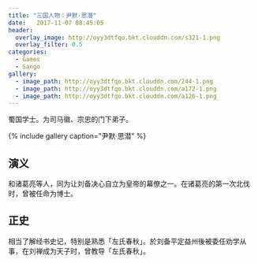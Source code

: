 ```yaml
---
title: "三国人物：尹默·思潜"
date:   2017-11-07 08:45:05
header:
  overlay_image: http://oyy3dtfqo.bkt.clouddn.com/s321-1.png
  overlay_filter: 0.5
categories:
  - Games
  - Sango
gallery:
  - image_path: http://oyy3dtfqo.bkt.clouddn.com/244-1.png
  - image_path: http://oyy3dtfqo.bkt.clouddn.com/a172-1.png
  - image_path: http://oyy3dtfqo.bkt.clouddn.com/a126-1.png
---
```


蜀国学士。为司马徽、宗忠的门下弟子。

{% include gallery caption="尹默·思潜" %}

## 演义

和诸葛亮等人，同为让刘备决心自立为皇帝的幕僚之一。在诸葛亮的第一次北伐时，曾被任命为博士。

## 正史

相当了解经书史记，特别是熟悉「左氏春秋」。於刘备平定益州後被委任劝学从事，在刘禅成为天子时，曾教导「左氏春秋」。